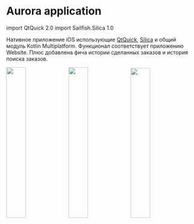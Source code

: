 Aurora application
===

import QtQuick 2.0
import Sailfish.Silica 1.0

Нативное приложение iOS использующие [QtQuick](https://doc.qt.io/qt-5/qtquick-index.html), [Silica](https://community.omprussia.ru/documentation/software_development/reference/silica/silica-reference.html) и общий модуль Kotlin Multiplatform.
Функционал соответствует приложению Website.
Плюс добавлена фича истории сделанных заказов и история поиска заказов.

<p>
<img src="/images/aurora/aurora_l.png" width="32%"/>
<img src="/images/aurora/aurora_d.png" width="32%"/>
<img src="/images/aurora/aurora_anim.gif" width="31.9%"/>
</p>